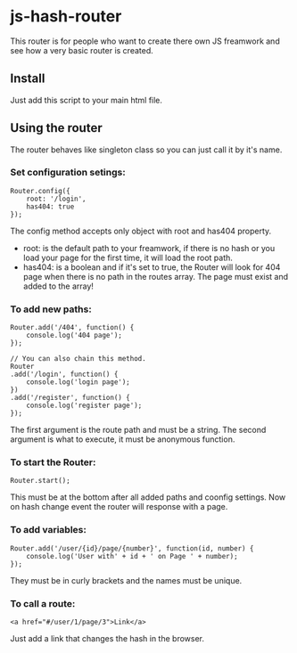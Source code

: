 # js-hash-router
This router is for people who want to create there own JS freamwork and see how a very basic router is created.

## Install
Just add this script to your main html file.

## Using the router
The router behaves like singleton class so you can just call it by it's name.

### Set configuration setings:

```
Router.config({
    root: '/login',
    has404: true
});
```

The config method accepts only object with root and has404 property.
* root: is the default path to your freamwork, if there is no hash or you load your page for the first time, it will load the root path.
* has404: is a boolean and if it's set to true, the Router will look for 404 page when there is no path in the routes array. The page must exist and added to the array!

### To add new paths:

```
Router.add('/404', function() {
    console.log('404 page');
});

// You can also chain this method.
Router
.add('/login', function() {
    console.log('login page');
})
.add('/register', function() {
    console.log('register page');
});
```

The first argument is the route path and must be a string. The second argument is what to execute, it must be anonymous function.

### To start the Router:

```
Router.start();
```

This must be at the bottom after all added paths and coonfig settings. Now on hash change event the router will response with a page.

### To add variables:

```
Router.add('/user/{id}/page/{number}', function(id, number) {
    console.log('User with' + id + ' on Page ' + number);
});
```

They must be in curly brackets and the names must be unique.

### To call a route:

```
<a href="#/user/1/page/3">Link</a>
```

Just add a link that changes the hash in the browser.
